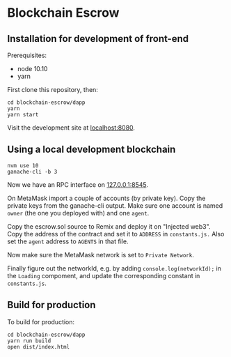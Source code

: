 # Blockchain Escrow

## Installation for development of front-end

Prerequisites:

* node 10.10
* yarn

First clone this repository, then:

```
cd blockchain-escrow/dapp
yarn
yarn start
```

Visit the development site at [localhost:8080](http://localhost:8080/).

## Using a local development blockchain

```
nvm use 10
ganache-cli -b 3
```

Now we have an RPC interface on [127.0.0.1:8545](http://127.0.0.1:8545/).

On MetaMask import a couple of accounts (by private key). Copy the private keys from the ganache-cli output. Make sure one account is named `owner` (the one you deployed with) and one `agent`.

Copy the escrow.sol source to Remix and deploy it on "Injected web3". Copy the address of the contract and set it to `ADDRESS` in `constants.js.`
Also set the `agent` address to `AGENTS` in that file.

Now make sure the MetaMask network is set to `Private Network`.

Finally figure out the networkId, e.g. by adding `console.log(networkId);` in the `Loading` compoment, and update the corresponding constant in `constants.js`.

## Build for production

To build for production:

```
cd blockchain-escrow/dapp
yarn run build
open dist/index.html
```
